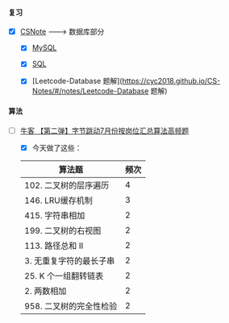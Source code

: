 #### 复习

- [x] [CSNote](https://cyc2018.github.io/CS-Notes/#/) ---> 数据库部分
  - [x] [MySQL](https://cyc2018.github.io/CS-Notes/#/notes/MySQL)
  - [x] [SQL](https://cyc2018.github.io/CS-Notes/#/notes/SQL) 
  - [x] [Leetcode-Database 题解](https://cyc2018.github.io/CS-Notes/#/notes/Leetcode-Database 题解)
  
  
  
#### 算法

- [ ] [牛客 【第二弹】字节跳动7月份按岗位汇总算法高频题](https://www.nowcoder.com/discuss/447791?type=2&channel=666&source_id=discuss_terminal_discuss_hot)

  - [x] 今天做了这些：

  | 算法题                  | 频次 |
  | ----------------------- | ---- |
  | 102. 二叉树的层序遍历   | 4    |
  | 146. LRU缓存机制        | 3    |
  | 415. 字符串相加         | 2    |
  | 199. 二叉树的右视图     | 2    |
  | 113. 路径总和 II        | 2    |
  | 3. 无重复字符的最长子串 | 2    |
  | 25. K 个一组翻转链表    | 2    |
  | 2. 两数相加             | 2    |
  | 958. 二叉树的完全性检验 | 2    |

      

